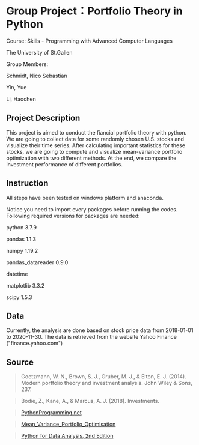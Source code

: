 # Group Project：Portfolio Theory in Python

Course: Skills - Programming with Advanced Computer Languages

The University of St.Gallen

Group Members: 

Schmidt, Nico Sebastian 

Yin, Yue 

Li, Haochen

## Project Description

This project is aimed to conduct the fiancial portfolio theory with python. We are going to collect data for some randomly chosen U.S. stocks and visualize their time series. After calculating important statistics for these stocks, we are going to compute and visualize mean-variance portfolio optimization with two different methods. At the end, we compare the investment performance of different portfolios.

## Instruction

All steps have been tested on windows platform and anaconda. 

Notice you need to import every packages before running the codes.
Following required versions for packages are needed:

python 3.7.9

pandas 1.1.3

numpy 1.19.2

pandas_datareader 0.9.0

datetime

matplotlib  3.3.2

scipy 1.5.3


## Data

Currently, the analysis are done based on stock price data from 2018-01-01 to 2020-11-30. The data is retrieved from the website Yahoo Finance ("finance.yahoo.com")

## Source


> Goetzmann, W. N., Brown, S. J., Gruber, M. J., & Elton, E. J. (2014). Modern portfolio theory and investment analysis. John Wiley & Sons, 237.

> Bodie, Z., Kane, A., & Marcus, A. J. (2018). Investments.

> [PythonProgramming.net](https://github.com/wizardforcel/data-science-notebook/blob/master/quant/python-programming-net-quant.md)

> [Mean_Variance_Portfolio_Optimisation](https://github.com/JoBe10/Mean_Variance_Portfolio_Optimisation/blob/master/Efficient_Frontiers_Cryptos.ipynb)

> [Python for Data Analysis, 2nd Edition](https://github.com/wesm/pydata-book)

